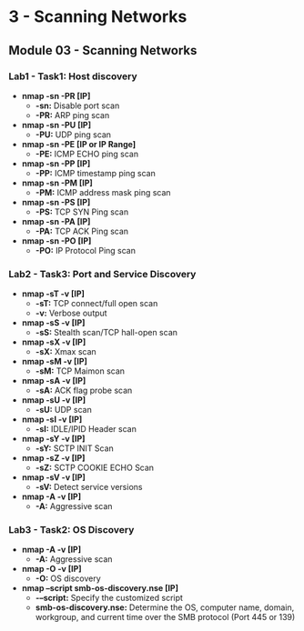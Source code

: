 # 3 - Scanning Networks

## Module 03 - Scanning Networks

### **Lab1 - Task1: Host discovery**

* **nmap -sn -PR \[IP]**
  * **-sn:** Disable port scan
  * **-PR:** ARP ping scan
* **nmap -sn -PU \[IP]**
  * **-PU:** UDP ping scan
* **nmap -sn -PE \[IP or IP Range]**
  * **-PE:** ICMP ECHO ping scan
* **nmap -sn -PP \[IP]**
  * **-PP:** ICMP timestamp ping scan
* **nmap -sn -PM \[IP]**
  * **-PM:** ICMP address mask ping scan
* **nmap -sn -PS \[IP]**
  * **-PS:** TCP SYN Ping scan
* **nmap -sn -PA \[IP]**
  * **-PA:** TCP ACK Ping scan
* **nmap -sn -PO \[IP]**
  * **-PO:** IP Protocol Ping scan

### **Lab2 - Task3: Port and Service Discovery**

* **nmap -sT -v \[IP]**
  * **-sT:** TCP connect/full open scan
  * **-v:** Verbose output
* **nmap -sS -v \[IP]**
  * **-sS:** Stealth scan/TCP hall-open scan
* **nmap -sX -v \[IP]**
  * **-sX:** Xmax scan
* **nmap -sM -v \[IP]**
  * **-sM:** TCP Maimon scan
* **nmap -sA -v \[IP]**
  * **-sA:** ACK flag probe scan
* **nmap -sU -v \[IP]**
  * **-sU:** UDP scan
* **nmap -sI -v \[IP]**
  * **-sI:** IDLE/IPID Header scan
* **nmap -sY -v \[IP]**
  * **-sY:** SCTP INIT Scan
* **nmap -sZ -v \[IP]**
  * **-sZ:** SCTP COOKIE ECHO Scan
* **nmap -sV -v \[IP]**
  * **-sV:** Detect service versions
* **nmap -A -v \[IP]**
  * **-A:** Aggressive scan

### **Lab3 - Task2: OS Discovery**

* **nmap -A -v \[IP]**
  * **-A:** Aggressive scan
* **nmap -O -v \[IP]**
  * **-O:** OS discovery
* **nmap –script smb-os-discovery.nse \[IP]**
  * **-–script:** Specify the customized script
  * **smb-os-discovery.nse:** Determine the OS, computer name, domain, workgroup, and current time over the SMB protocol (Port 445 or 139)

